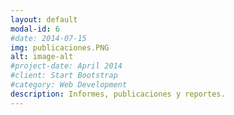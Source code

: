 ```yaml
---
layout: default
modal-id: 6
#date: 2014-07-15
img: publicaciones.PNG
alt: image-alt
#project-date: April 2014
#client: Start Bootstrap
#category: Web Development
description: Informes, publicaciones y reportes.
---
```

